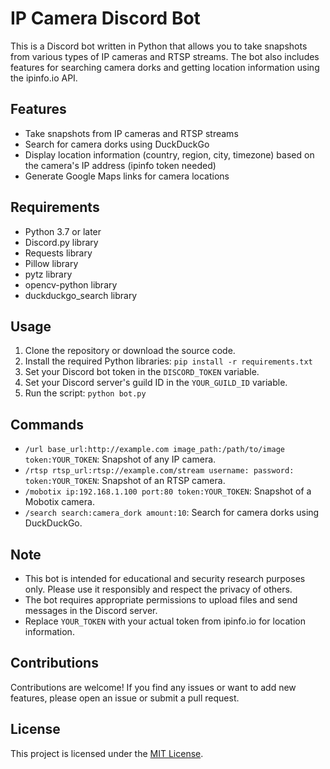 # IP Camera Discord Bot

This is a Discord bot written in Python that allows you to take snapshots from various types of IP cameras and RTSP streams. The bot also includes features for searching camera dorks and getting location information using the ipinfo.io API.

## Features

- Take snapshots from IP cameras and RTSP streams
- Search for camera dorks using DuckDuckGo
- Display location information (country, region, city, timezone) based on the camera's IP address (ipinfo token needed)
- Generate Google Maps links for camera locations

## Requirements

- Python 3.7 or later
- Discord.py library
- Requests library
- Pillow library
- pytz library
- opencv-python library
- duckduckgo_search library

## Usage

1. Clone the repository or download the source code.
2. Install the required Python libraries: `pip install -r requirements.txt`
3. Set your Discord bot token in the `DISCORD_TOKEN` variable.
4. Set your Discord server's guild ID in the `YOUR_GUILD_ID` variable.
5. Run the script: `python bot.py`

## Commands

- `/url base_url:http://example.com image_path:/path/to/image token:YOUR_TOKEN`: Snapshot of any IP camera.
- `/rtsp rtsp_url:rtsp://example.com/stream username: password: token:YOUR_TOKEN`: Snapshot of an RTSP camera.
- `/mobotix ip:192.168.1.100 port:80 token:YOUR_TOKEN`: Snapshot of a Mobotix camera.
- `/search search:camera_dork amount:10`: Search for camera dorks using DuckDuckGo.

## Note

- This bot is intended for educational and security research purposes only. Please use it responsibly and respect the privacy of others.
- The bot requires appropriate permissions to upload files and send messages in the Discord server.
- Replace `YOUR_TOKEN` with your actual token from ipinfo.io for location information.

## Contributions

Contributions are welcome! If you find any issues or want to add new features, please open an issue or submit a pull request.

## License

This project is licensed under the [MIT License](LICENSE).

